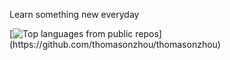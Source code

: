 Learn something new everyday

<!---
thomasonzhou/thomasonzhou is a ✨ special ✨ repository because its `README.md` (this file) appears on your GitHub profile.
You can click the Preview link to take a look at your changes.
--->
[![Top languages from public repos]([https://github-readme-stats.vercel.app/api/top-langs/?username=thomasonzhou&layout=compact](https://github-readme-stats.vercel.app/api/top-langs/?username=thomasonzhou&layout=compact))](https://github.com/thomasonzhou/thomasonzhou)
